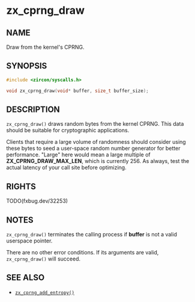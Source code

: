 # zx_cprng_draw

## NAME

<!-- Contents of this heading updated by update-docs-from-fidl, do not edit. -->

Draw from the kernel's CPRNG.

## SYNOPSIS

<!-- Contents of this heading updated by update-docs-from-fidl, do not edit. -->

```c
#include <zircon/syscalls.h>

void zx_cprng_draw(void* buffer, size_t buffer_size);
```

## DESCRIPTION

`zx_cprng_draw()` draws random bytes from the kernel CPRNG.  This data should
be suitable for cryptographic applications.

Clients that require a large volume of randomness should consider using these
bytes to seed a user-space random number generator for better performance.
"Large" here would mean a large multiple of **ZX_CPRNG_DRAW_MAX_LEN**, which is
currently 256. As always, test the actual latency of your call site before
optimizing.

## RIGHTS

<!-- Contents of this heading updated by update-docs-from-fidl, do not edit. -->

TODO(fxbug.dev/32253)

## NOTES

`zx_cprng_draw()` terminates the calling process if **buffer** is not a valid
userspace pointer.

There are no other error conditions.  If its arguments are valid,
`zx_cprng_draw()` will succeed.

## SEE ALSO

 - [`zx_cprng_add_entropy()`]

<!-- References updated by update-docs-from-fidl, do not edit. -->

[`zx_cprng_add_entropy()`]: cprng_add_entropy.md

